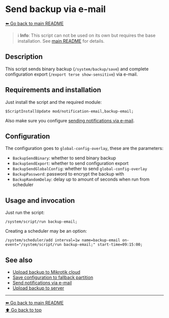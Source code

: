 Send backup via e-mail
======================

[⬅️ Go back to main README](../README.md)

> ℹ️ **Info**: This script can not be used on its own but requires the base
> installation. See [main README](../README.md) for details.

Description
-----------

This script sends binary backup (`/system/backup/save`) and complete
configuration export (`/export terse show-sensitive`) via e-mail.

Requirements and installation
-----------------------------

Just install the script and the required module:

    $ScriptInstallUpdate mod/notification-email,backup-email;

Also make sure you configure
[sending notifications via e-mail](mod/notification-email.md).

Configuration
-------------

The configuration goes to `global-config-overlay`, these are the parameters:

* `BackupSendBinary`: whether to send binary backup
* `BackupSendExport`: whether to send configuration export
* `BackupSendGlobalConfig`: whether to send `global-config-overlay`
* `BackupPassword`: password to encrypt the backup with
* `BackupRandomDelay`: delay up to amount of seconds when run from scheduler

Usage and invocation
--------------------

Just run the script:

    /system/script/run backup-email;

Creating a scheduler may be an option:

    /system/scheduler/add interval=1w name=backup-email on-event="/system/script/run backup-email;" start-time=09:15:00;

See also
--------

* [Upload backup to Mikrotik cloud](backup-cloud.md)
* [Save configuration to fallback partition](doc/backup-partition.md)
* [Send notifications via e-mail](mod/notification-email.md)
* [Upload backup to server](backup-upload.md)

---
[⬅️ Go back to main README](../README.md)  
[⬆️ Go back to top](#top)
